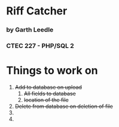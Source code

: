 # Riff Catcher 
### by Garth Leedle
### CTEC 227 - PHP/SQL 2

# Things to work on
1. ~~Add to database on upload~~
   1. ~~All fields to database~~
   2. ~~location of the file~~
2. ~~Delete from database on deletion of file~~
3. 
4. 
